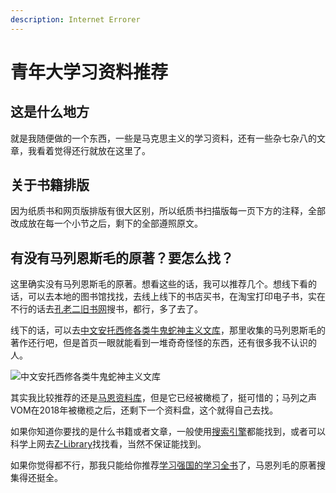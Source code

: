 ```yaml
---
description: Internet Errorer
---
```


# 青年大学习资料推荐

## 这是什么地方

就是我随便做的一个东西，一些是马克思主义的学习资料，还有一些杂七杂八的文章，我看着觉得还行就放在这里了。

## 关于书籍排版

因为纸质书和网页版排版有很大区别，所以纸质书扫描版每一页下方的注释，全部改成放在每一个小节之后，剩下的全部遵照原文。

## 有没有马列恩斯毛的原著？要怎么找？

这里确实没有马列恩斯毛的原著。想看这些的话，我可以推荐几个。想线下看的话，可以去本地的图书馆找找，去线上线下的书店买书，在淘宝打印电子书，实在不行的话去[孔老二旧书网](https://www.kongfz.com)搜书，都行，多了去了。

线下的话，可以去[中文安托西修各类牛鬼蛇神主义文库](https://www.marxists.org/chinese/index.html)，那里收集的马列恩斯毛的著作还行吧，但是首页一眼就能看到一堆奇奇怪怪的东西，还有很多我不认识的人。&#x20;

![中文安托西修各类牛鬼蛇神主义文库](.gitbook/assets/home\_page\_01.png)

其实我比较推荐的还是[马恩资料库](https://mebk.org)，但是它已经被橄榄了，挺可惜的；马列之声VOM在2018年被橄榄之后，还剩下一个资料盘，这个就得自己去找。

如果你知道你要找的是什么书籍或者文章，一般使用[搜索引擎](https://www.baidu.com)都能找到，或者可以科学上网去[Z-Library](./#zhe-shi-shen-me-di-fang)找找看，当然不保证能找到。

如果你觉得都不行，那我只能给你推荐[学习强国的学习全书](https://www.xuexi.cn/33590d1e7810a9270f32d4a9a092c446/632637934f4fde6f0cefbf743596aee5.html)了，马恩列毛的原著搜集得还挺全。
